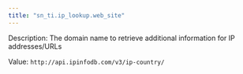 ```yaml
---
title: "sn_ti.ip_lookup.web_site"
---
```


Description: The domain name to retrieve additional information for IP addresses/URLs

Value: `http://api.ipinfodb.com/v3/ip-country/`
